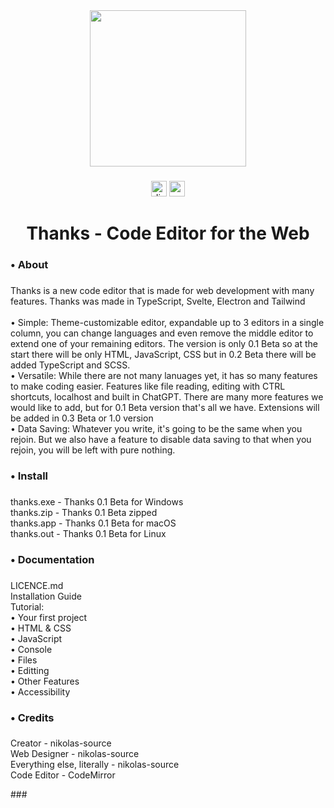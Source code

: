 <div align="center">
  <img height="250" src="https://i.ibb.co/YZjPPYg/thanks-ai-brush-removebg-cwsa5svo.png"  />
</div>

###

<div align="center">
  <img src="https://img.shields.io/static/v1?message=Discord&logo=discord&label=&color=7289DA&logoColor=white&labelColor=&style=for-the-badge" height="25" alt="discord logo"  />
  <img src="https://img.shields.io/static/v1?message=Patreon&logo=patreon&label=&color=F96854&logoColor=white&labelColor=&style=for-the-badge" height="25" alt="patreon logo"  />
</div>

###

<h1 align="center">Thanks - Code Editor for the Web</h1>

###

<h3 align="left">• About</h3>

###

<p align="left">Thanks is a new code editor that is made for web development with many features. Thanks was made in TypeScript, Svelte, Electron and Tailwind<br><br>        • Simple: Theme-customizable editor, expandable up to 3 editors in a single column, you can change languages and even remove the middle editor to extend one of your remaining editors. The version is only 0.1 Beta so at the start there will be only HTML, JavaScript, CSS but in 0.2 Beta there will be added TypeScript and SCSS.<br>• Versatile: While there are not many lanuages yet, it has so many features to make coding easier. Features like file reading, editing with CTRL shortcuts, localhost and built in ChatGPT. There are many more features we would like to add, but for 0.1 Beta version that's all we have. Extensions will be added in 0.3 Beta or 1.0 version <br>• Data Saving: Whatever you write, it's going to be the same when you rejoin. But we also have a feature to disable data saving to that when you rejoin, you will be left with pure  nothing.</p>

###

<h3 align="left">• Install</h3>

###

<p align="left">thanks.exe - Thanks 0.1 Beta for Windows<br>thanks.zip - Thanks 0.1 Beta zipped<br>thanks.app - Thanks 0.1 Beta for macOS<br>thanks.out - Thanks 0.1 Beta for Linux</p>

###

<h3 align="left">• Documentation</h3>

###

<p align="left">LICENCE.md<br>Installation Guide<br>Tutorial:<br>       • Your first project<br>              • HTML & CSS<br>              • JavaScript<br>               • Console<br>        • Files<br>        • Editting<br>        • Other Features<br>        • Accessibility</p>

###

<h3 align="left">• Credits</h3>

###

<p align="left">Creator - nikolas-source<br>Web Designer - nikolas-source<br>Everything else, literally - nikolas-source<br>Code Editor - CodeMirror</p>
###